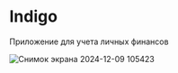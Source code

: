 # Indigo
Приложение для учета личных финансов

![Снимок экрана 2024-12-09 105423](https://github.com/user-attachments/assets/7c582f04-8d39-478c-8d30-52bbe77fcba9)
